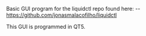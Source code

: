 Basic GUI program for the liquidctl repo found here:
  -- https://github.com/jonasmalacofilho/liquidctl

This GUI is programmed in QT5.
